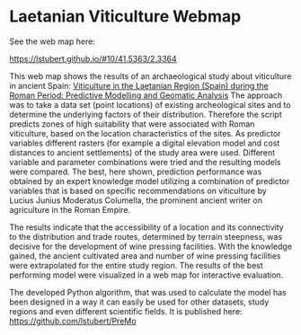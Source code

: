 # Laetanian Viticulture Webmap

See the web map here:

https://lstubert.github.io/#10/41.5363/2.3364

This web map shows the results of an archaeological study about viticulture in ancient Spain: [Viticulture in the Laetanian Region (Spain) during the Roman Period: Predictive Modelling and Geomatic Analysis](https://www.mdpi.com/2076-3263/10/6/206/htm) The approach was to take a data set (point locations) of existing archeological sites and to determine the underlying factors of their distribution. Therefore the script predicts zones of high suitability that were associated with Roman viticulture, based on the location characteristics of the sites. As predictor variables different rasters (for example a digital elevation model and cost distances to ancient settlements) of the study area were used.
Different variable and parameter combinations were tried and the resulting models were compared. The best, here shown, prediction performance was obtained by an expert knowledge model utilizing a combination of predictor variables that is based on specific recommendations on viticulture by Lucius Junius Moderatus Columella, the prominent ancient writer on agriculture in the Roman Empire.

The results indicate that the accessibility of a location and its connectivity to the distribution and trade routes, determined by terrain steepness, was decisive for the development of wine pressing facilities. With the knowledge gained, the ancient cultivated area and number of wine pressing facilities were extrapolated for the entire study region. The results of the best performing model
were visualized in a web map for interactive evaluation. 

The developed Python algorithm, that was used to calculate the model has been designed in a way it can easily be used for other datasets, study regions and even different scientific fields. It is published here:
https://github.com/lstubert/PreMo
